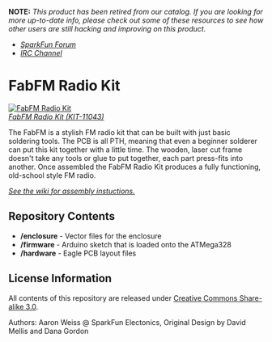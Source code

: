 **NOTE:** *This product has been retired from our catalog. If you are looking for more up-to-date info, please check out some of these resources to see how other users are still hacking and improving on this product.*
* *[SparkFun Forum](https://forum.sparkfun.com/)*
* *[IRC Channel](https://www.sparkfun.com/news/263)*

FabFM Radio Kit
===============

[![FabFM Radio Kit](https://dlnmh9ip6v2uc.cloudfront.net/images/products/1/1/0/4/3/11043-09_medium.jpg)  
*FabFM Radio Kit (KIT-11043)*](https://www.sparkfun.com/products/11043)

The FabFM is a stylish FM radio kit that can be built with just basic soldering tools. The PCB is all PTH, meaning that even a beginner solderer can put this kit together with a little time. The wooden, laser cut frame doesn't take any tools or glue to put together, each part press-fits into another. Once assembled the FabFM Radio Kit produces a fully functioning, old-school style FM radio.

[*See the wiki for assembly instuctions.*](https://github.com/sparkfun/fabFM-Kit/wiki)

Repository Contents
-------------------

* **/enclosure** - Vector files for the enclosure
* **/firmware** - Arduino sketch that is loaded onto the ATMega328
* **/hardware** - Eagle PCB layout files

License Information
-------------------

All contents of this repository are released under [Creative Commons Share-alike 3.0](http://creativecommons.org/licenses/by-sa/3.0/).

Authors: Aaron Weiss @ SparkFun Electonics, Original Design by David Mellis and Dana Gordon
